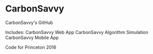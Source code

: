 # CarbonSavvy
CarbonSavvy's GitHub

Includes:
CarbonSavvy Web App
CarbonSavvy Algorithm Simulation
CarbonSavvy Mobile App

Code for Princeton 2016
